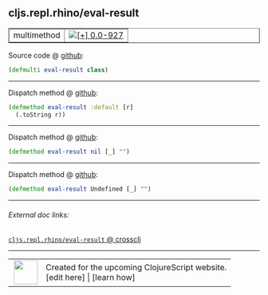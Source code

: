 ## cljs.repl.rhino/eval-result



 <table border="1">
<tr>
<td>multimethod</td>
<td><a href="https://github.com/cljsinfo/cljs-api-docs/tree/0.0-927"><img valign="middle" alt="[+] 0.0-927" title="Added in 0.0-927" src="https://img.shields.io/badge/+-0.0--927-lightgrey.svg"></a> </td>
</tr>
</table>









Source code @ [github]():

```clj
(defmulti eval-result class)
```

<!--
Repo - tag - source tree - lines:

 <pre>

</pre>

-->

---

Dispatch method @ [github]():

```clj
(defmethod eval-result :default [r]
  (.toString r))
```

<!--
Repo - tag - source tree - lines:

 <pre>

</pre>
-->

---
Dispatch method @ [github]():

```clj
(defmethod eval-result nil [_] "")
```

<!--
Repo - tag - source tree - lines:

 <pre>

</pre>
-->

---
Dispatch method @ [github]():

```clj
(defmethod eval-result Undefined [_] "")
```

<!--
Repo - tag - source tree - lines:

 <pre>

</pre>
-->

---


###### External doc links:

[`cljs.repl.rhino/eval-result` @ crossclj](http://crossclj.info/fun/cljs.repl.rhino/eval-result.html)<br>

---

 <table>
<tr><td>
<img valign="middle" align="right" width="48px" src="http://i.imgur.com/Hi20huC.png">
</td><td>
Created for the upcoming ClojureScript website.<br>
[edit here] | [learn how]
</td></tr></table>

[edit here]:https://github.com/cljsinfo/cljs-api-docs/blob/master/cljsdoc/cljs.repl.rhino/eval-result.cljsdoc
[learn how]:https://github.com/cljsinfo/cljs-api-docs/wiki/cljsdoc-files

<!--

This information was too distracting to show to readers, but I'll leave it
commented here since it is helpful to:

- pretty-print the data used to generate this document
- and show how to retrieve that data



The API data for this symbol:

```clj
{:ns "cljs.repl.rhino",
 :name "eval-result",
 :name-encode "eval-result",
 :history [["+" "0.0-927"]],
 :type "multimethod",
 :full-name-encode "cljs.repl.rhino/eval-result",
 :source {:code "(defmulti eval-result class)",
          :title "Source code",
          :repo "clojurescript",
          :tag "r1.8.51",
          :filename "src/main/clojure/cljs/repl/rhino.clj",
          :lines [61],
          :url "https://github.com/clojure/clojurescript/blob/r1.8.51/src/main/clojure/cljs/repl/rhino.clj#L61"},
 :extra-sources ({:code "(defmethod eval-result :default [r]\n  (.toString r))",
                  :title "Dispatch method",
                  :repo "clojurescript",
                  :tag "r1.8.51",
                  :filename "src/main/clojure/cljs/repl/rhino.clj",
                  :lines [63 64],
                  :url "https://github.com/clojure/clojurescript/blob/r1.8.51/src/main/clojure/cljs/repl/rhino.clj#L63-L64"}
                 {:code "(defmethod eval-result nil [_] \"\")",
                  :title "Dispatch method",
                  :repo "clojurescript",
                  :tag "r1.8.51",
                  :filename "src/main/clojure/cljs/repl/rhino.clj",
                  :lines [66],
                  :url "https://github.com/clojure/clojurescript/blob/r1.8.51/src/main/clojure/cljs/repl/rhino.clj#L66"}
                 {:code "(defmethod eval-result Undefined [_] \"\")",
                  :title "Dispatch method",
                  :repo "clojurescript",
                  :tag "r1.8.51",
                  :filename "src/main/clojure/cljs/repl/rhino.clj",
                  :lines [68],
                  :url "https://github.com/clojure/clojurescript/blob/r1.8.51/src/main/clojure/cljs/repl/rhino.clj#L68"}),
 :full-name "cljs.repl.rhino/eval-result",
 :cljsdoc-url "https://github.com/cljsinfo/cljs-api-docs/blob/master/cljsdoc/cljs.repl.rhino/eval-result.cljsdoc"}

```

Retrieve the API data for this symbol:

```clj
;; from Clojure REPL
(require '[clojure.edn :as edn])
(-> (slurp "https://raw.githubusercontent.com/cljsinfo/cljs-api-docs/catalog/cljs-api.edn")
    (edn/read-string)
    (get-in [:symbols "cljs.repl.rhino/eval-result"]))
```

-->
